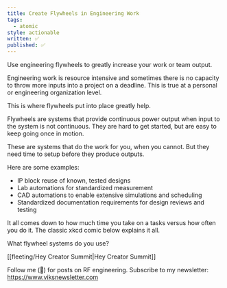 ```yaml
---
title: Create Flywheels in Engineering Work
tags:
  - atomic
style: actionable
written: ✅
published: ✅
---
```

Use engineering flywheels to greatly increase your work or team output.

Engineering work is resource intensive and sometimes there is no capacity to throw more inputs into a project on a deadline. This is true at a personal or engineering organization level.

This is where flywheels put into place greatly help.

Flywheels are systems that provide continuous power output when input to the system is not continuous. They are hard to get started, but are easy to keep going once in motion.

These are systems that do the work for you, when you cannot. But they need time to setup before they produce outputs.

Here are some examples:
- IP block reuse of known, tested designs
- Lab automations for standardized measurement
- CAD automations to enable extensive simulations and scheduling
- Standardized documentation requirements for design reviews and testing

It all comes down to how much time you take on a tasks versus how often you do it. The classic xkcd comic below explains it all.

What flywheel systems do you use?

[[fleeting/Hey Creator Summit|Hey Creator Summit]]

Follow me (🔔) for posts on RF engineering.
Subscribe to my newsletter: https://www.viksnewsletter.com